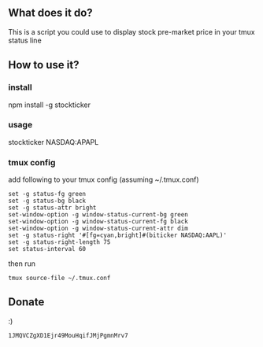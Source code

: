 ## What does it do?

This is a script you could use to display stock pre-market price in your tmux status line

## How to use it?

### install
npm install -g stockticker

### usage
stockticker NASDAQ:APAPL

### tmux config

add following to your tmux config (assuming ~/.tmux.conf)

```
set -g status-fg green
set -g status-bg black
set -g status-attr bright
set-window-option -g window-status-current-bg green
set-window-option -g window-status-current-fg black
set-window-option -g window-status-current-attr dim
set -g status-right '#[fg=cyan,bright]#(biticker NASDAQ:AAPL)'
set -g status-right-length 75
set status-interval 60
```

then run 

```
tmux source-file ~/.tmux.conf
```

## Donate

:)

```
1JMQVCZgXD1Ejr49MouHqifJMjPgmnMrv7
```
